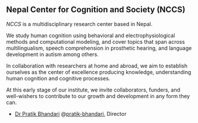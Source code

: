 ## Nepal Center for Cognition and Society (NCCS)

_NCCS_ is a multidisciplinary research center based in Nepal.

We study human cognition using behavioral and electrophysiological methods and computational modeling, and cover topics that span across multilingualism, speech comprehension in prosthetic hearing, and language development in autism among others. 

In collaboration with researchers at home and abroad, we aim to establish ourselves as the center of excellence producing knowledge, understanding human cognition and cognitive processes.

At this early stage of our institute, we invite collaborators, funders, and well-wishers to contribute to our growth and development in any form they can.

- [Dr Pratik Bhandari](https://www.pratikb.com) @[pratik-bhandari](https://github.com/pratik-bhandari/pratik-bhandari), Director
  
  

